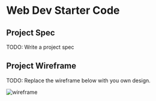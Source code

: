 # Web Dev Starter Code

## Project Spec

TODO: Write a project spec

## Project Wireframe

TODO: Replace the wireframe below with you own design.

![wireframe](wireframe-example.png)
